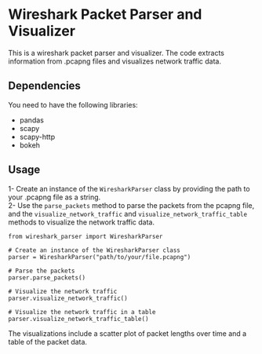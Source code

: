 # Wireshark Packet Parser and Visualizer
This is a wireshark packet parser and visualizer. The code extracts information from .pcapng files and visualizes network traffic data.

## Dependencies
You need to have the following libraries:

* pandas
* scapy
* scapy-http
* bokeh

## Usage
1- Create an instance of the <code>WiresharkParser</code> class by providing the path to your .pcapng file as a string. <br>
2- Use the <code>parse_packets</code> method to parse the packets from the pcapng file, and the <code>visualize_network_traffic</code> and <code>visualize_network_traffic_table</code> methods to visualize the network traffic data.

```
from wireshark_parser import WiresharkParser

# Create an instance of the WiresharkParser class
parser = WiresharkParser("path/to/your/file.pcapng")

# Parse the packets
parser.parse_packets()

# Visualize the network traffic
parser.visualize_network_traffic()

# Visualize the network traffic in a table
parser.visualize_network_traffic_table()
```
The visualizations include a scatter plot of packet lengths over time and a table of the packet data.
